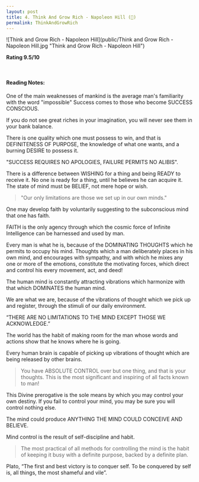 ```yaml
---
layout: post
title: 4. Think And Grow Rich - Napoleon Hill (📖)
permalink: ThinkAndGrowRich
---
```


![Think and Grow Rich - Napoleon Hill](public/Think and Grow Rich - Napoleon Hill.jpg "Think and Grow Rich - Napoleon Hill")

**Rating 9.5/10**

<br>

#### Reading Notes:

One of the main weaknesses of mankind is the average man's familiarity with the word "impossible"
Success comes to those who become SUCCESS CONSCIOUS.

If you do not see great riches in your imagination, you will never see them in your bank balance.

There is one quality which one must possess to win, and that is DEFINITENESS OF PURPOSE, the knowledge of what one wants, and a burning DESIRE to possess it.

"SUCCESS REQUIRES NO APOLOGIES, FAILURE PERMITS NO ALIBIS".

There is a difference between WISHING for a thing and being READY to receive it. No one is ready for a thing, until he believes he can acquire it. The state of mind must be BELIEF, not mere hope or wish.

> "Our only limitations are those we set up in our own minds."

One may develop faith by voluntarily suggesting to the subconscious mind that one has faith.

FAITH is the only agency through which the cosmic force of Infinite Intelligence can be harnessed and used by man.

Every man is what he is, because of the DOMINATING THOUGHTS which he permits to occupy his mind. Thoughts which a man deliberately places in his own mind, and encourages with sympathy, and with which he mixes any one or more of the emotions, constitute the motivating forces, which direct and control his every movement, act, and deed!

The human mind is constantly attracting vibrations which harmonize with that which DOMINATES the human mind.

We are what we are, because of the vibrations of thought which we pick up and register, through the stimuli of our daily environment.

“THERE ARE NO LIMITATIONS TO THE MIND EXCEPT THOSE WE ACKNOWLEDGE.”

The world has the habit of making room for the man whose words and actions show that he knows where he is going.

Every human brain is capable of picking up vibrations of thought which are being released by other brains.

> You have ABSOLUTE CONTROL over but one thing, and that is your thoughts. This is the most significant and inspiring of all facts known to man!

This Divine prerogative is the sole means by which you may control your own destiny. If you fail to control your mind, you may be sure you will control nothing else.

The mind could produce ANYTHING THE MIND COULD CONCEIVE AND BELIEVE.

Mind control is the result of self-discipline and habit.

> The most practical of all methods for controlling the mind is the habit of keeping it busy with a definite purpose, backed by a definite plan.

Plato, “The first and best victory is to conquer self. To be conquered by self is, all things, the most shameful and vile”.
